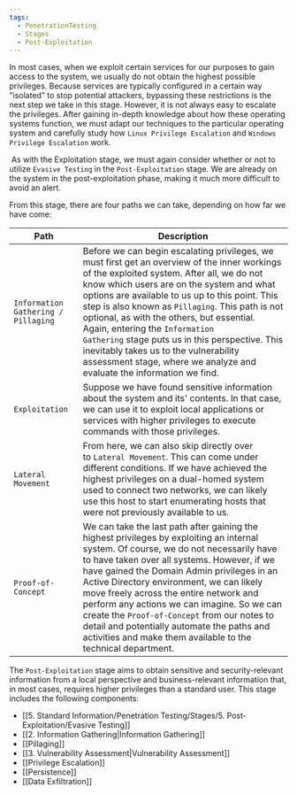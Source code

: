 ```yaml
---
tags:
  - PenetrationTesting
  - Stages
  - Post-Exploitation
---
```


In most cases, when we exploit certain services for our purposes to gain access to the system, we usually do not obtain the highest possible privileges. Because services are typically configured in a certain way "isolated" to stop potential attackers, bypassing these restrictions is the next step we take in this stage. However, it is not always easy to escalate the privileges. After gaining in-depth knowledge about how these operating systems function, we must adapt our techniques to the particular operating system and carefully study how `Linux Privilege Escalation` and `Windows Privilege Escalation` work.

 As with the Exploitation stage, we must again consider whether or not to utilize `Evasive Testing` in the `Post-Exploitation` stage. We are already on the system in the post-exploitation phase, making it much more difficult to avoid an alert.

From this stage, there are four paths we can take, depending on how far we have come:

| **Path**                            | **Description**                                                                                                                                                                                                                                                                                                                                                                                                                                                                                                                                    |
| ----------------------------------- | -------------------------------------------------------------------------------------------------------------------------------------------------------------------------------------------------------------------------------------------------------------------------------------------------------------------------------------------------------------------------------------------------------------------------------------------------------------------------------------------------------------------------------------------------- |
| `Information Gathering / Pillaging` | Before we can begin escalating privileges, we must first get an overview of the inner workings of the exploited system. After all, we do not know which users are on the system and what options are available to us up to this point. This step is also known as `Pillaging`. This path is not optional, as with the others, but essential. Again, entering the `Information Gathering` stage puts us in this perspective. This inevitably takes us to the vulnerability assessment stage, where we analyze and evaluate the information we find. |
| `Exploitation`                      | Suppose we have found sensitive information about the system and its' contents. In that case, we can use it to exploit local applications or services with higher privileges to execute commands with those privileges.                                                                                                                                                                                                                                                                                                                            |
| `Lateral Movement`                  | From here, we can also skip directly over to `Lateral Movement`. This can come under different conditions. If we have achieved the highest privileges on a dual-homed system used to connect two networks, we can likely use this host to start enumerating hosts that were not previously available to us.                                                                                                                                                                                                                                        |
| `Proof-of-Concept`                  | We can take the last path after gaining the highest privileges by exploiting an internal system. Of course, we do not necessarily have to have taken over all systems. However, if we have gained the Domain Admin privileges in an Active Directory environment, we can likely move freely across the entire network and perform any actions we can imagine. So we can create the `Proof-of-Concept` from our notes to detail and potentially automate the paths and activities and make them available to the technical department.              |

The `Post-Exploitation` stage aims to obtain sensitive and security-relevant information from a local perspective and business-relevant information that, in most cases, requires higher privileges than a standard user. This stage includes the following components:

- [[5. Standard Information/Penetration Testing/Stages/5. Post-Exploitation/Evasive Testing]]
- [[2. Information Gathering|Information Gathering]]
- [[Pillaging]]	
- [[3. Vulnerability Assessment|Vulnerability Assessment]]
- [[Privilege Escalation]]
- [[Persistence]]
- [[Data Exfiltration]]